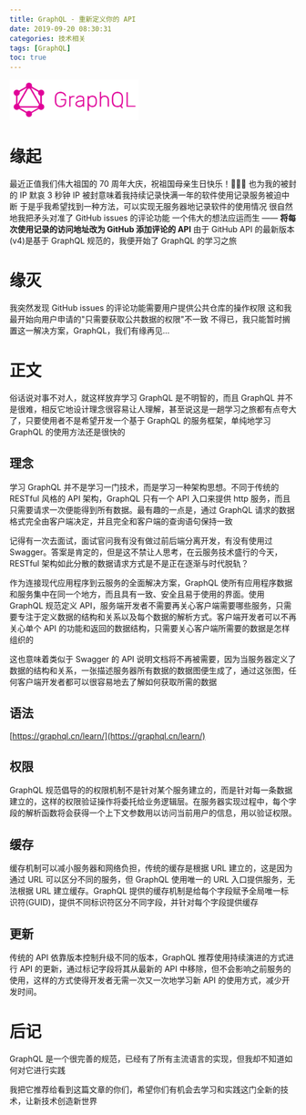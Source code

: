 ```yaml
---
title: GraphQL - 重新定义你的 API
date: 2019-09-20 08:30:31
categories: 技术相关
tags: [GraphQL]
toc: true
---
```

<img src="https://raw.githubusercontent.com/CS-Tao/github-content/master/contents/blog/image/graphql.png" width="45%" height="45%">

# 缘起

最近正值我们伟大祖国的 70 周年大庆，祝祖国母亲生日快乐！🎉🎉🎉 也为我的被封的 IP 默哀 3 秒钟
IP 被封意味着我持续记录快满一年的软件使用记录服务被迫中断
于是乎我希望找到一种方法，可以实现无服务器地记录软件的使用情况
很自然地我把矛头对准了 GitHub issues 的评论功能
一个伟大的想法应运而生 —— **将每次使用记录的访问地址改为 GitHub 添加评论的 API**
由于 GitHub API 的最新版本(v4)是基于 GraphQL 规范的，我便开始了 GraphQL 的学习之旅

# 缘灭

我突然发现 GitHub issues 的评论功能需要用户提供公共仓库的操作权限
这和我最开始向用户申请的"只需要获取公共数据的权限"不一致
不得已，我只能暂时搁置这一解决方案，GraphQL，我们有缘再见...

<!-- more -->

# 正文

俗话说对事不对人，就这样放弃学习 GraphQL 是不明智的，而且 GraphQL 并不是很难，相反它地设计理念很容易让人理解，甚至说这是一趟学习之旅都有点夸大了，只要使用者不是希望开发一个基于 GraphQL 的服务框架，单纯地学习 GraphQL 的使用方法还是很快的

## 理念

学习 GraphQL 并不是学习一门技术，而是学习一种架构思想。不同于传统的 RESTful 风格的 API 架构，GraphQL 只有一个 API 入口来提供 http 服务，而且只需要请求一次便能得到所有数据。最有趣的一点是，通过 GraphQL 请求的数据格式完全由客户端决定，并且完全和客户端的查询语句保持一致

记得有一次去面试，面试官问我有没有做过前后端分离开发，有没有使用过 Swagger。答案是肯定的，但是这不禁让人思考，在云服务技术盛行的今天，RESTful 架构如此分散的数据请求方式是不是正在逐渐与时代脱轨？

作为连接现代应用程序到云服务的全面解决方案，GraphQL 使所有应用程序数据和服务集中在同一个地方，而且具有一致、安全且易于使用的界面。使用 GraphQL 规范定义 API，服务端开发者不需要再关心客户端需要哪些服务，只需要专注于定义数据的结构和关系以及每个数据的解析方式。客户端开发者可以不再关心单个 API 的功能和返回的数据结构，只需要关心客户端所需要的数据是怎样组织的

这也意味着类似于 Swagger 的 API 说明文档将不再被需要，因为当服务器定义了数据的结构和关系，一张描述服务器所有数据的数据图便生成了，通过这张图，任何客户端开发者都可以很容易地去了解如何获取所需的数据

## 语法

[https://graphql.cn/learn/](https://graphql.cn/learn/)

## 权限

GraphQL 规范倡导的的权限机制不是针对某个服务建立的，而是针对每一条数据建立的，这样的权限验证操作将委托给业务逻辑层。在服务器实现过程中，每个字段的解析函数将会获得一个上下文参数用以访问当前用户的信息，用以验证权限。

## 缓存

缓存机制可以减小服务器和网络负担，传统的缓存是根据 URL 建立的，这是因为通过 URL 可以区分不同的服务，但 GraphQL 使用唯一的 URL 入口提供服务，无法根据 URL 建立缓存。GraphQL 提供的缓存机制是给每个字段赋予全局唯一标识符(GUID)，提供不同标识符区分不同字段，并针对每个字段提供缓存

## 更新

传统的 API 依靠版本控制升级不同的版本，GraphQL 推荐使用持续演进的方式进行 API 的更新，通过标记字段将其从最新的 API 中移除，但不会影响之前服务的使用，这样的方式使得开发者无需一次又一次地学习新 API 的使用方式，减少开发时间。

# 后记

GraphQL 是一个很完善的规范，已经有了所有主流语言的实现，但我却不知道如何对它进行实践

我把它推荐给看到这篇文章的你们，希望你们有机会去学习和实践这门全新的技术，让新技术创造新世界
